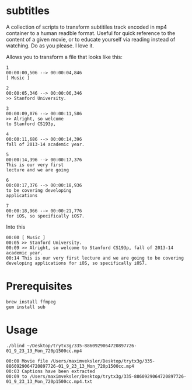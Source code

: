 subtitles
=========

A collection of scripts to transform subtitiles track encoded in mp4 container to a human readble format. 
Useful for quick reference to the content of a given movie, or to educate yourself via reading instead of watching.
Do as you please. I love it.

Allows you to transform a file that looks like this:

```Textfile
1
00:00:00,506 --> 00:00:04,846
[ Music ]
 
2
00:00:05,346 --> 00:00:06,346
>> Stanford University.
 
3
00:00:09,076 --> 00:00:11,586
>> Alright, so welcome
to Stanford CS193p,
 
4
00:00:11,686 --> 00:00:14,396
fall of 2013-14 academic year.
 
5
00:00:14,396 --> 00:00:17,376
This is our very first
lecture and we are going
 
6
00:00:17,376 --> 00:00:18,936
to be covering developing
applications
 
7
00:00:18,966 --> 00:00:21,776
for iOS, so specifically iOS7.
```

Into this

```Textfile
00:00 [ Music ]
00:05 >> Stanford University.
00:09 >> Alright, so welcome to Stanford CS193p, fall of 2013-14 academic year.
00:14 This is our very first lecture and we are going to be covering developing applications for iOS, so specifically iOS7.
```

Prerequisites
=============

```Shell
brew install ffmpeg
gem install sub
```

Usage
=====

```Shell
./blind ~/Desktop/trytx3g/335-8860929064720897726-01_9_23_13_Mon_720p1500cc.mp4

00:00 Movie file /Users/maximveksler/Desktop/trytx3g/335-8860929064720897726-01_9_23_13_Mon_720p1500cc.mp4
00:03 Captions have been extracted
00:09 to /Users/maximveksler/Desktop/trytx3g/335-8860929064720897726-01_9_23_13_Mon_720p1500cc.mp4.txt
```
